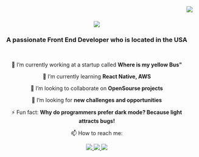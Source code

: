 <img align="right" src="https://visitor-badge.laobi.icu/badge?page_id=AlonaAstakhova.AlonaAstakhova" />

<h1 align="center">
    <img src="https://readme-typing-svg.herokuapp.com/?font=Righteous&size=35&center=true&vCenter=true&width=500&height=70&duration=4000&lines=Hi+There!+👋;+I'm+Alona+Astakhova!;" />
</h1>

<h3 align="center">A passionate Front End Developer who is located in the USA</h3>

<br/>

<div align="center">

 🔭 I’m currently working at a startup called **Where is my yellow Bus"**
 
 🌱 I’m currently learning **React Native, AWS**
 
 👯 I’m looking to collaborate on **OpenSourse projects**
 
 🤔 I’m looking for **new challenges and opportunities**
 
 ⚡ Fun fact: **Why do programmers prefer dark mode? Because light attracts bugs!**
 
 📫 How to reach me: 

</div>

<div align="center"> 
  <a href="mailto:alyonasta@gmail.com">
    <img src="https://img.shields.io/badge/Gmail-333333?style=for-the-badge&logo=gmail&logoColor=red" />
  </a>
  <a href="https://linkedin.com/in/astakhova-alona" target="_blank">
    <img src="https://img.shields.io/badge/LinkedIn-0077B5?style=for-the-badge&logo=linkedin&logoColor=white" target="_blank" />
  </a>
  <a href="https://AlonaAstakhova.github.io/CV" target="_blank">
     <img src="https://img.shields.io/badge/Portfolio-FF5722?style=for-the-badge&logo=todoist&logoColor=white" target="_blank" /> <!-- sqlite, safari, google-chrome are other good icon options -->
  </a>
</div>

